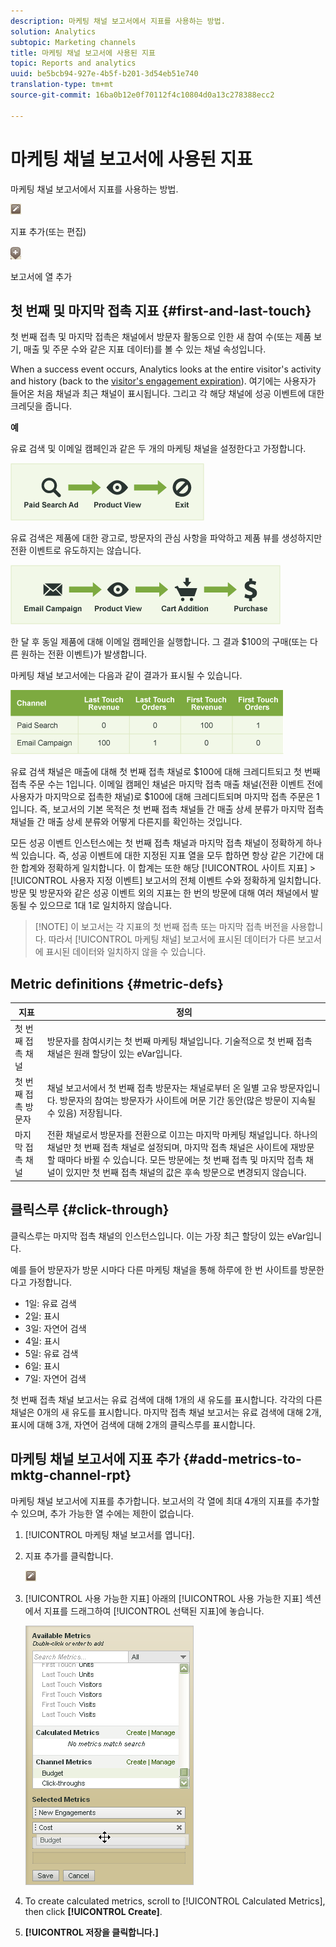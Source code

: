```yaml
---
description: 마케팅 채널 보고서에서 지표를 사용하는 방법.
solution: Analytics
subtopic: Marketing channels
title: 마케팅 채널 보고서에 사용된 지표
topic: Reports and analytics
uuid: be5bcb94-927e-4b5f-b201-3d54eb51e740
translation-type: tm+mt
source-git-commit: 16ba0b12e0f70112f4c10804d0a13c278388ecc2

---
```



# 마케팅 채널 보고서에 사용된 지표

마케팅 채널 보고서에서 지표를 사용하는 방법.

![](assets/metric_edit_icon.png)

지표 추가(또는 편집)

![](assets/add_column_icon.png)

 보고서에 열 추가

## 첫 번째 및 마지막 접촉 지표 {#first-and-last-touch}

첫 번째 접촉 및 마지막 접촉은 채널에서 방문자 활동으로 인한 새 참여 수(또는 제품 보기, 매출 및 주문 수와 같은 지표 데이터)를 볼 수 있는 채널 속성입니다.

When a success event occurs, Analytics looks at the entire visitor's activity and history (back to the [visitor's engagement expiration](/help/components/c-marketing-channels/visitor-engagement.md)). 여기에는 사용자가 들어온 처음 채널과 최근 채널이 표시됩니다. 그리고 각 해당 채널에 성공 이벤트에 대한 크레딧을 줍니다.

<!-- 

<note>
  A first-touch value has a rolling expiration based on the frequency of a visitor returning to the site. This first-touch expiration resets whenever a visitor returns to the site. This effects reporting by causing first-touch values to persist longer than you might expect. For example, this can occur if an instance of an first-touch channel was created a year ago. Remove the values on the eVar in the admin console to reset.
</note>

 -->

**예**

유료 검색 및 이메일 캠페인과 같은 두 개의 마케팅 채널을 설정한다고 가정합니다.

![](assets/paid_search.png)

유료 검색은 제품에 대한 광고로, 방문자의 관심 사항을 파악하고 제품 뷰를 생성하지만 전환 이벤트로 유도하지는 않습니다.

![](assets/email_campaign.png)

한 달 후 동일 제품에 대해 이메일 캠페인을 실행합니다. 그 결과 $100의 구매(또는 다른 원하는 전환 이벤트)가 발생합니다.

마케팅 채널 보고서에는 다음과 같이 결과가 표시될 수 있습니다.

![](assets/report-graphic.png)

유료 검색 채널은 매출에 대해 첫 번째 접촉 채널로 $100에 대해 크레디트되고 첫 번째 접촉 주문 수는 1입니다. 이메일 캠페인 채널은 마지막 접촉 매출 채널(전환 이벤트 전에 사용자가 마지막으로 접촉한 채널)로 $100에 대해 크레디트되며 마지막 접촉 주문은 1입니다. 즉, 보고서의 기본 목적은 첫 번째 접촉 채널들 간 매출 상세 분류가 마지막 접촉 채널들 간 매출 상세 분류와 어떻게 다른지를 확인하는 것입니다.

모든 성공 이벤트 인스턴스에는 첫 번째 접촉 채널과 마지막 접촉 채널이 정확하게 하나씩 있습니다. 즉, 성공 이벤트에 대한 지정된 지표 열을 모두 합하면 항상 같은 기간에 대한 합계와 정확하게 일치합니다. 이 합계는 또한 해당 [!UICONTROL 사이트 지표] &gt; [!UICONTROL 사용자 지정 이벤트] 보고서의 전체 이벤트 수와 정확하게 일치합니다. 방문 및 방문자와 같은 성공 이벤트 외의 지표는 한 번의 방문에 대해 여러 채널에서 발동될 수 있으므로 1대 1로 일치하지 않습니다.

> [!NOTE] 이 보고서는 각 지표의 첫 번째 접촉 또는 마지막 접촉 버전을 사용합니다. 따라서 [!UICONTROL 마케팅 채널] 보고서에 표시된 데이터가 다른 보고서에 표시된 데이터와 일치하지 않을 수 있습니다.

## Metric definitions {#metric-defs}

| 지표 | 정의 |
|--- |--- |
| 첫 번째 접촉 채널 | 방문자를 참여시키는 첫 번째 마케팅 채널입니다. 기술적으로 첫 번째 접촉 채널은 원래 할당이 있는 eVar입니다. |
| 첫 번째 접촉 방문자 | 채널 보고서에서 첫 번째 접촉 방문자는 채널로부터 온 일별 고유 방문자입니다. 방문자의 참여는 방문자가 사이트에 머문 기간 동안(많은 방문이 지속될 수 있음) 저장됩니다. |
| 마지막 접촉 채널 | 전환 채널로서 방문자를 전환으로 이끄는 마지막 마케팅 채널입니다. 하나의 채널만 첫 번째 접촉 채널로 설정되며, 마지막 접촉 채널은 사이트에 재방문할 때마다 바뀔 수 있습니다. 모든 방문에는 첫 번째 접촉 및 마지막 접촉 채널이 있지만 첫 번째 접촉 채널의 값은 후속 방문으로 변경되지 않습니다. |

## 클릭스루 {#click-through}

클릭스루는 마지막 접촉 채널의 인스턴스입니다. 이는 가장 최근 할당이 있는 eVar입니다.

예를 들어 방문자가 방문 시마다 다른 마케팅 채널을 통해 하루에 한 번 사이트를 방문한다고 가정합니다.

* 1일: 유료 검색
* 2일: 표시
* 3일: 자연어 검색
* 4일: 표시
* 5일: 유료 검색
* 6일: 표시
* 7일: 자연어 검색

첫 번째 접촉 채널 보고서는 유료 검색에 대해 1개의 새 유도를 표시합니다. 각각의 다른 채널은 0개의 새 유도를 표시합니다. 마지막 접촉 채널 보고서는 유료 검색에 대해 2개, 표시에 대해 3개, 자연어 검색에 대해 2개의 클릭스루를 표시합니다.

## 마케팅 채널 보고서에 지표 추가 {#add-metrics-to-mktg-channel-rpt}

마케팅 채널 보고서에 지표를 추가합니다. 보고서의 각 열에 최대 4개의 지표를 추가할 수 있으며, 추가 가능한 열 수에는 제한이 없습니다.

1. [!UICONTROL 마케팅 채널 보고서를 엽니다].
1. 지표 추가를 클릭합니다.

   ![](assets/metric_edit_icon.png)

1. [!UICONTROL 사용 가능한 지표] 아래의 [!UICONTROL 사용 가능한 지표] 섹션에서 지표를 드래그하여 [!UICONTROL 선택된 지표]에 놓습니다.

   ![단계 결과](assets/metric_create.png)

1. To create calculated metrics, scroll to [!UICONTROL Calculated Metrics], then click **[!UICONTROL Create]**.
1. **[!UICONTROL 저장을 클릭합니다.]**
